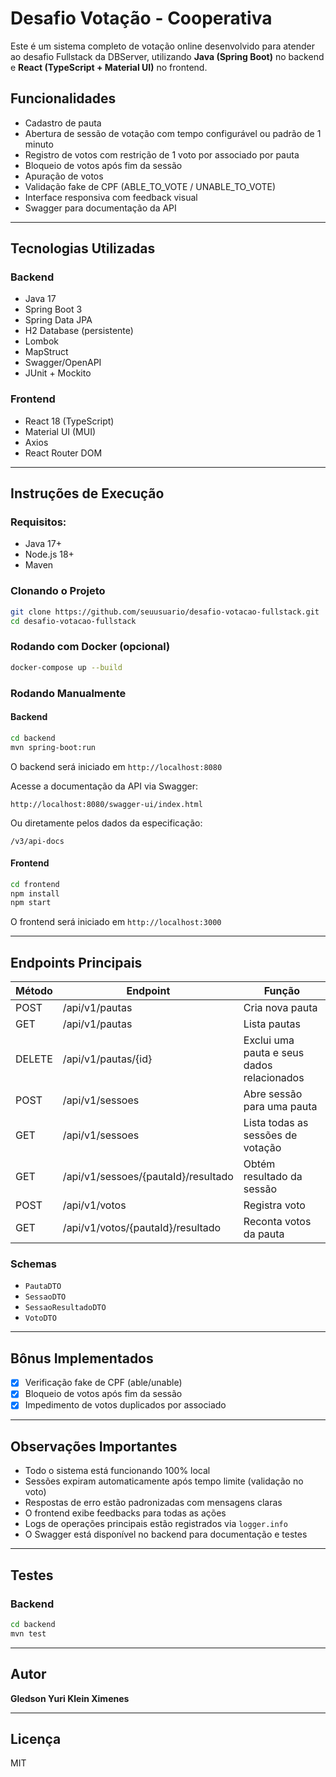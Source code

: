 # Desafio Votação - Cooperativa

Este é um sistema completo de votação online desenvolvido para atender ao desafio Fullstack da DBServer, utilizando **Java (Spring Boot)** no backend e **React (TypeScript + Material UI)** no frontend.

## Funcionalidades

* Cadastro de pauta
* Abertura de sessão de votação com tempo configurável ou padrão de 1 minuto
* Registro de votos com restrição de 1 voto por associado por pauta
* Bloqueio de votos após fim da sessão
* Apuração de votos
* Validação fake de CPF (ABLE\_TO\_VOTE / UNABLE\_TO\_VOTE)
* Interface responsiva com feedback visual
* Swagger para documentação da API

---

## Tecnologias Utilizadas

### Backend

* Java 17
* Spring Boot 3
* Spring Data JPA
* H2 Database (persistente)
* Lombok
* MapStruct
* Swagger/OpenAPI
* JUnit + Mockito

### Frontend

* React 18 (TypeScript)
* Material UI (MUI)
* Axios
* React Router DOM

---

## Instruções de Execução

### Requisitos:

* Java 17+
* Node.js 18+
* Maven

### Clonando o Projeto

```bash
git clone https://github.com/seuusuario/desafio-votacao-fullstack.git
cd desafio-votacao-fullstack
```

### Rodando com Docker (opcional)

```bash
docker-compose up --build
```

### Rodando Manualmente

#### Backend

```bash
cd backend
mvn spring-boot:run
```

O backend será iniciado em `http://localhost:8080`

Acesse a documentação da API via Swagger:

```
http://localhost:8080/swagger-ui/index.html
```

Ou diretamente pelos dados da especificação:

```
/v3/api-docs
```

#### Frontend

```bash
cd frontend
npm install
npm start
```

O frontend será iniciado em `http://localhost:3000`

---

## Endpoints Principais

| Método | Endpoint                            | Função                                     |
| ------ | ----------------------------------- | ------------------------------------------ |
| POST   | /api/v1/pautas                      | Cria nova pauta                            |
| GET    | /api/v1/pautas                      | Lista pautas                               |
| DELETE | /api/v1/pautas/{id}                 | Exclui uma pauta e seus dados relacionados |
| POST   | /api/v1/sessoes                     | Abre sessão para uma pauta                 |
| GET    | /api/v1/sessoes                     | Lista todas as sessões de votação          |
| GET    | /api/v1/sessoes/{pautaId}/resultado | Obtém resultado da sessão                  |
| POST   | /api/v1/votos                       | Registra voto                              |
| GET    | /api/v1/votos/{pautaId}/resultado   | Reconta votos da pauta                     |

### Schemas

* `PautaDTO`
* `SessaoDTO`
* `SessaoResultadoDTO`
* `VotoDTO`

---

## Bônus Implementados

* [x] Verificação fake de CPF (able/unable)
* [x] Bloqueio de votos após fim da sessão
* [x] Impedimento de votos duplicados por associado

---

## Observações Importantes

* Todo o sistema está funcionando 100% local
* Sessões expiram automaticamente após tempo limite (validação no voto)
* Respostas de erro estão padronizadas com mensagens claras
* O frontend exibe feedbacks para todas as ações
* Logs de operações principais estão registrados via `logger.info`
* O Swagger está disponível no backend para documentação e testes

---

## Testes

### Backend

```bash
cd backend
mvn test
```

---

## Autor

**Gledson Yuri Klein Ximenes**

---

## Licença

MIT
